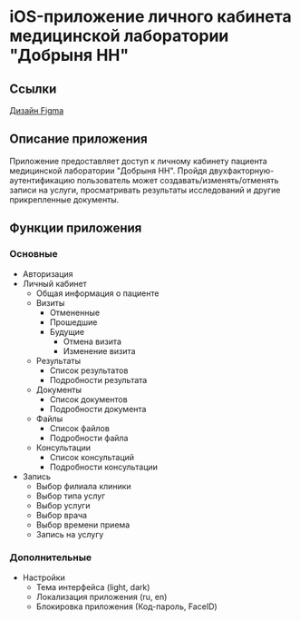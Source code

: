 
# iOS-приложение личного кабинета медицинской лаборатории "Добрыня НН"

## Ссылки

[Дизайн Figma](https://www.figma.com/design/hEWA1K5nar2Sm2hf7yN3dR/%D0%94%D0%BE%D0%B1%D1%80%D1%8B%D0%BD%D1%8F-%D0%9D%D0%9D?node-id=0-1&t=wfR8X8CTCWVNIwq2-1)

## Описание приложения

Приложение предоставляет доступ к личному кабинету пациента медицинской лаборатории "Добрыня НН". Пройдя двухфакторную-аутентификацию пользователь может создавать/изменять/отменять записи на услуги, просматривать результаты исследований и другие прикрепленные документы.

## Функции приложения

### Основные

- Авторизация
- Личный кабинет
	- Общая информация о пациенте
	- Визиты
		- Отмененные
		- Прошедшие
		- Будущие
			- Отмена визита
			- Изменение визита
	- Результаты
		- Список результатов
		- Подробности результата
	- Документы
		- Список документов
		- Подробности документа
	- Файлы
		- Список файлов
		- Подробности файла
	- Консультации
		- Список консультаций
		- Подробности консультации
- Запись
	- Выбор филиала клиники
	- Выбор типа услуг
	- Выбор услуги
	- Выбор врача
	- Выбор времени приема
	- Запись на услугу

### Дополнительные

- Настройки
	- Тема интерфейса (light, dark)
	- Локализация приложения (ru, en)
	- Блокировка приложения (Код-пароль, FaceID)